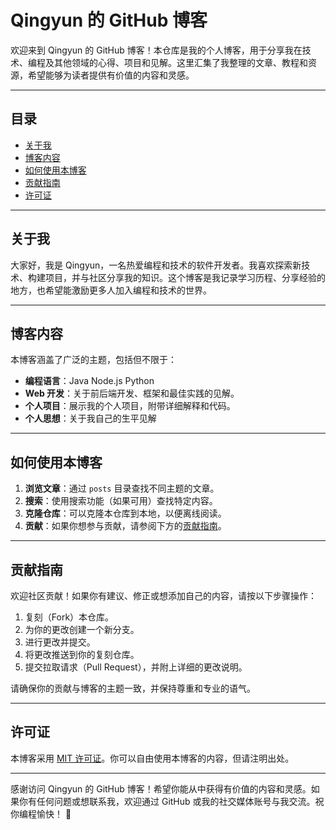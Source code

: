 # Qingyun 的 GitHub 博客

欢迎来到 Qingyun 的 GitHub 博客！本仓库是我的个人博客，用于分享我在技术、编程及其他领域的心得、项目和见解。这里汇集了我整理的文章、教程和资源，希望能够为读者提供有价值的内容和灵感。

---

## 目录

- [关于我](#关于我)
- [博客内容](#博客内容)
- [如何使用本博客](#如何使用本博客)
- [贡献指南](#贡献指南)
- [许可证](#许可证)

---

## 关于我

大家好，我是 Qingyun，一名热爱编程和技术的软件开发者。我喜欢探索新技术、构建项目，并与社区分享我的知识。这个博客是我记录学习历程、分享经验的地方，也希望能激励更多人加入编程和技术的世界。

---

## 博客内容

本博客涵盖了广泛的主题，包括但不限于：

- ​**编程语言**：Java Node.js Python
- ​**Web 开发**：关于前后端开发、框架和最佳实践的见解。
- ​**个人项目**：展示我的个人项目，附带详细解释和代码。
- ​**个人思想**：关于我自己的生平见解

---

## 如何使用本博客

1. ​**浏览文章**：通过 `posts` 目录查找不同主题的文章。
2. ​**搜索**：使用搜索功能（如果可用）查找特定内容。
3. ​**克隆仓库**：可以克隆本仓库到本地，以便离线阅读。
4. ​**贡献**：如果你想参与贡献，请参阅下方的[贡献指南](#贡献指南)。

---

## 贡献指南

欢迎社区贡献！如果你有建议、修正或想添加自己的内容，请按以下步骤操作：

1. 复刻（Fork）本仓库。
2. 为你的更改创建一个新分支。
3. 进行更改并提交。
4. 将更改推送到你的复刻仓库。
5. 提交拉取请求（Pull Request），并附上详细的更改说明。

请确保你的贡献与博客的主题一致，并保持尊重和专业的语气。

---

## 许可证

本博客采用 [MIT 许可证](LICENSE)。你可以自由使用本博客的内容，但请注明出处。

---

感谢访问 Qingyun 的 GitHub 博客！希望你能从中获得有价值的内容和灵感。如果你有任何问题或想联系我，欢迎通过 GitHub 或我的社交媒体账号与我交流。祝你编程愉快！ 🚀